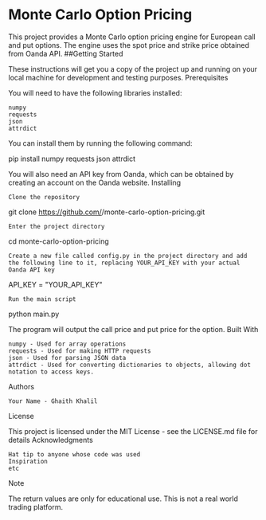 # Monte Carlo Option Pricing

This project provides a Monte Carlo option pricing engine for European call and put options. The engine uses the spot price and strike price obtained from Oanda API.
##Getting Started

These instructions will get you a copy of the project up and running on your local machine for development and testing purposes.
Prerequisites

You will need to have the following libraries installed:

    numpy
    requests
    json
    attrdict

You can install them by running the following command:

pip install numpy requests json attrdict

You will also need an API key from Oanda, which can be obtained by creating an account on the Oanda website.
Installing

    Clone the repository

git clone https://github.com/<username>/monte-carlo-option-pricing.git

    Enter the project directory

cd monte-carlo-option-pricing

    Create a new file called config.py in the project directory and add the following line to it, replacing YOUR_API_KEY with your actual Oanda API key

API_KEY = "YOUR_API_KEY"

    Run the main script

python main.py

The program will output the call price and put price for the option.
Built With

    numpy - Used for array operations
    requests - Used for making HTTP requests
    json - Used for parsing JSON data
    attrdict - Used for converting dictionaries to objects, allowing dot notation to access keys.

Authors

    Your Name - Ghaith Khalil

License

This project is licensed under the MIT License - see the LICENSE.md file for details
Acknowledgments

    Hat tip to anyone whose code was used
    Inspiration
    etc

Note

The return values are only for educational use. This is not a real world trading platform.
